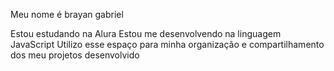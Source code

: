 Meu nome é brayan gabriel

Estou estudando na Alura
Estou me desenvolvendo na linguagem JavaScript
Utilizo esse espaço para minha organização e compartilhamento dos meu projetos desenvolvido
